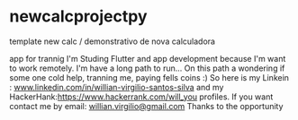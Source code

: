 # newcalcprojectpy
template new calc / demonstrativo de nova calculadora


app for trannig I'm Studing Flutter and app development because 
I'm want to work remotely. I'm have a long path to run...
On this path a wondering if some one cold help, tranning me, paying fells coins :) 
So here is my Linkein : www.linkedin.com/in/willian-virgilio-santos-silva and my 
HackerHank:https://www.hackerrank.com/will_you profiles. 
If you want contact me by email: willian.virgilio@gmail.com Thanks to the opportunity
